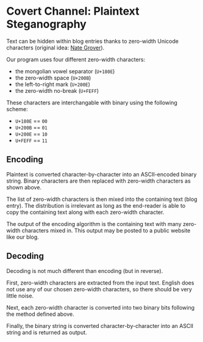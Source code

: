 
# Covert Channel: Plaintext Steganography
Text can be hidden within blog entries thanks to zero-width Unicode characters (original idea: [Nate Grover](https://medium.com/@SimpleDynamics/plaintext-steganography-on-the-web-c0af4ece9f58)).

Our program uses four different zero-width characters:

- the mongolian vowel separator (`U+180E`)
- the zero-width space (`U+200B`)
- the left-to-right mark (`U+200E`)
- the zero-width no-break (`U+FEFF`)

These characters are interchangable with binary using the following scheme:

- `U+180E` == `00`
- `U+200B` == `01`
- `U+200E` == `10`
- `U+FEFF` == `11`

## Encoding

Plaintext is converted character-by-character into an ASCII-encoded binary string.
Binary characters are then replaced with zero-width characters as shown above.

The list of zero-width characters is then mixed into the containing text (blog entry).
The distribution is irrelevant as long as the end-reader is able to copy the containing text along with each zero-width character.

The output of the encoding algorithm is the containing text with many zero-width characters mixed in.
This output may be posted to a public website like our blog.

## Decoding

Decoding is not much different than encoding (but in reverse).

First, zero-width characters are extracted from the input text.
English does not use any of our chosen zero-width characters, so there should be very little noise.

Next, each zero-width character is converted into two binary bits following the method defined above.

Finally, the binary string is converted character-by-character into an ASCII string and is returned as output.

